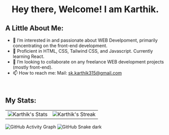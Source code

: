 <h1 align="center">Hey there, Welcome! I am Karthik.</h1>

## A Little About Me:
- 👀 I’m interested in and passionate about WEB Develpoment, primarily concentrating on the front-end development.
- 🌱 Proficient in HTML, CSS, Tailwind CSS, and Javascript. Currently learning React.
- 💞️ I’m looking to collaborate on any freelance WEB development projects (mostly front-end).
- 📫 How to reach me:
      Mail: sk.karthik315@gmail.com

<br />

## My Stats:
<table>
      <tr>
            <td>
                  <img src="https://github-readme-stats.vercel.app/api?username=karthik-315&show_icons=true&theme=react" alt="Karthik's Stats" />
            </td>
            <td>
                  <img src="https://github-readme-streak-stats.herokuapp.com?user=Karthik-315&theme=react&hide_border=true&date_format=M%20j%5B%2C%20Y%5D&fire=0C85DD&ring=03BCDD" alt="Karthik's Streak" />
            </td>   
      </tr>
</table>

![GitHub Activity Graph](https://activity-graph.herokuapp.com/graph?username=karthik-315&theme=react-dark&hide_border=true&radius=15)
![GitHub Snake dark](github-snake-dark.svg#gh-dark-mode-only)

<!---
Karthik-315/Karthik-315 is a ✨ special ✨ repository because its `README.md` (this file) appears on your GitHub profile.
You can click the Preview link to take a look at your changes.
--->
